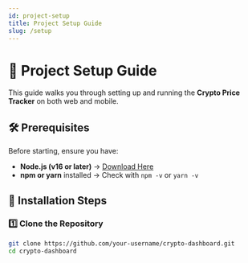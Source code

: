 ```yaml
---
id: project-setup
title: Project Setup Guide
slug: /setup
---
```


# 🚀 Project Setup Guide

This guide walks you through setting up and running the **Crypto Price Tracker** on both web and mobile.

## 🛠 Prerequisites
Before starting, ensure you have:
- **Node.js (v16 or later)** → [Download Here](https://nodejs.org/)
- **npm or yarn** installed → Check with `npm -v` or `yarn -v`

## 🔧 Installation Steps

### 1️⃣ Clone the Repository
```sh
git clone https://github.com/your-username/crypto-dashboard.git
cd crypto-dashboard